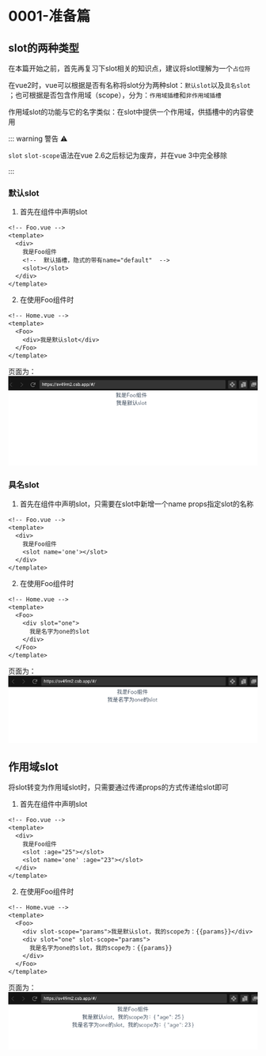 # 0001-准备篇

## slot的两种类型

在本篇开始之前，首先再复习下slot相关的知识点，建议将slot理解为一个`占位符`

在vue2时，vue可以根据是否有名称将slot分为两种slot：`默认slot`以及`具名slot`
；也可根据是否包含作用域（scope），分为：`作用域插槽`和`非作用域插槽`

作用域slot的功能与它的名字类似：在slot中提供一个作用域，供插槽中的内容使用

::: warning 警告 ⚠️

`slot` `slot-scope`语法在vue 2.6之后标记为废弃，并在vue 3中完全移除

:::

### 默认slot

1. 首先在组件中声明slot

```vue
<!-- Foo.vue -->
<template>
  <div>
    我是Foo组件
    <!--  默认插槽，隐式的带有name="default"  -->
    <slot></slot>
  </div>
</template>
```

2. 在使用Foo组件时

```vue
<!-- Home.vue -->
<template>
  <Foo>
    <div>我是默认slot</div>
  </Foo>
</template>
```

页面为：
![img.png](/imgs/vue-rfcs/slot-1.png)

### 具名slot

1. 首先在组件中声明slot，只需要在slot中新增一个name props指定slot的名称

```vue
<!-- Foo.vue -->
<template>
  <div>
    我是Foo组件
    <slot name='one'></slot>
  </div>
</template>
```

2. 在使用Foo组件时

```vue
<!-- Home.vue -->
<template>
  <Foo>
    <div slot="one">
      我是名字为one的slot
    </div>
  </Foo>
</template>
```

页面为：
![img.png](/imgs/vue-rfcs/slot-2.png)

## 作用域slot

将slot转变为作用域slot时，只需要通过传递props的方式传递给slot即可

1. 首先在组件中声明slot

```vue
<!-- Foo.vue -->
<template>
  <div>
    我是Foo组件
    <slot :age="25"></slot>
    <slot name='one' :age="23"></slot>
  </div>
</template>
```

2. 在使用Foo组件时

```vue
<!-- Home.vue -->
<template>
  <Foo>
    <div slot-scope="params">我是默认slot，我的scope为：{{params}}</div>
    <div slot="one" slot-scope="params">
      我是名字为one的slot，我的scope为：{{params}}
    </div>
  </Foo>
</template>
```

页面为：
![img.png](/imgs/vue-rfcs/slot-3.png)


